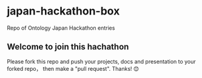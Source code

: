 # japan-hackathon-box
Repo of Ontology Japan Hackathon entries

## Welcome to join this hachathon

Please fork this repo and push your projects, docs and presentation to your forked repo， then make a "pull request".
Thanks! 😊